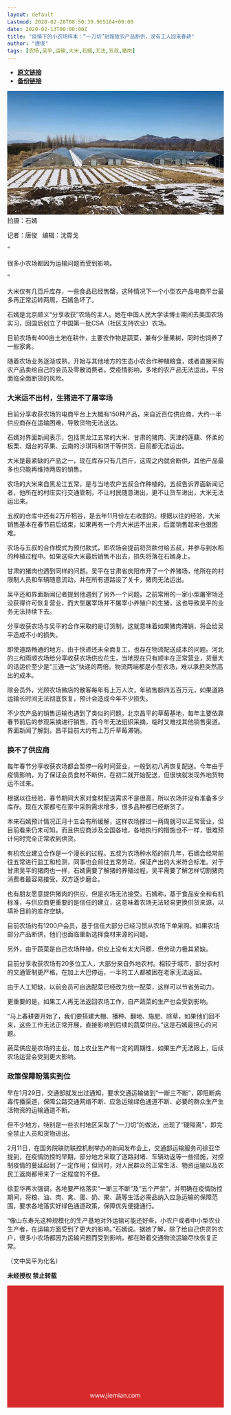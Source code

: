 ```yaml
---
layout: default
Lastmod: 2020-02-28T08:50:39.965184+00:00
date: 2020-02-13T00:00:00Z
title: "疫情下的小农场样本：“一刀切”封路致农产品断供，没有工人回来春耕"
author: "唐俊"
tags: [农场,吴平,运输,大米,石嫣,无法,五叔,猪肉]
---
```


* [**原文链接**](http://mp.weixin.qq.com/s?__biz=MjM5NTE0ODc2Nw==&mid=2650463181&idx=1&sn=1c2031c891d585b5df24d1e2b62d06eb&chksm=bef29d7d8985146bb6565dabbc93123bc6ef6e7862838ce4d5697e5bc373533dfc91c152960a#rd)
* [**备份链接**](http://archive.today/2EEKk)


![](/images/post/39378e7dff161350662134b2108542b5.jpg)拍摄：石嫣  

记者：唐俊   编辑：沈霄戈

“

  

很多小农场都因为运输问题而受到影响。

  

”

大米仅有几百斤库存，一些食品已经售罄，这种情况下一个小型农产品电商平台最多再正常运转两周，石嫣急坏了。  

石嫣是北京顺义“分享收获”农场的主人。她在中国人民大学读博士期间去美国农场实习，回国后创立了中国第一批CSA（社区支持农业）农场。

目前农场有400亩土地在耕作，主要农作物是蔬菜，兼有少量果树，同时也饲养了一些家禽。

随着农场业务逐渐成熟，开始与其他地方的生态小农合作种植粮食，或者直接采购农产品卖给自己的会员及零散消费者。受疫情影响，多地的农产品无法运出，平台面临全面断货的风险。

### **大米运不出村，生猪进不了屠宰场**

目前分享收获农场的电商平台上大概有150种产品，来自近百位供应商，大约一半供应商存在运输困难，导致货物无法送达。

石嫣对界面新闻表示，包括黑龙江五常的大米、甘肃的猪肉、天津的莲藕、怀柔的板栗、烟台的苹果、云南的沙琪玛和饼干等供货，目前都无法运出。

大米是最紧缺的产品之一，现在库存只有几百斤，这周之内就会断供，其他产品最多也只能再维持两周的销售。

农场的大米来自黑龙江五常，是与当地农户五叔合作种植的。五叔告诉界面新闻记者，他所在的村庄实行交通管制，不让村民随意进出，更不让货车进出，大米无法运出来。

五叔的仓库中还有2万斤稻谷，是去年11月份左右收割的。根据以往的经验，大米销售基本在春节前后结束，如果再有一个月大米运不出来，后面销售起来也很困难。

农场与五叔的合作模式为预付款式，即农场会提前将货款付给五叔，并参与到水稻的种植过程中。如果这些大米最后销售不出去，损失将落在石嫣身上。

甘肃的猪肉也遇到同样的问题。吴平在甘肃省庆阳市开了一个养猪场，他所在的村限制人员和车辆随意流动，并在所有道路设了关卡，猪肉无法运出。

吴平还和界面新闻记者提到他遇到了另外一个问题，之前常用的一家小型屠宰场还没获得许可恢复营业，而大型屠宰场并不屠宰小养殖户的生猪，这也导致吴平的业务无法持续下去。

分享收获农场与吴平的合作采取的是订货制，这就意味着如果猪肉滞销，将会给吴平造成不小的损失。

即使道路畅通的地方，由于快递还未全面复工，也存在物流配送成本的问题。河北的三和雨顺农场给分享收获农场供应花生，当地现在只有顺丰在正常营业，货量大的话运价至少是“三通一达”快递的两倍。物流两端都是小型农场，难以承担突然高出的成本。

除会员外，光顾农场微店的散客每年有上万人次，年销售额四五百万元，如果道路运输长时间无法彻底恢复，预计会造成今年不少损失。

不少农产品的销售运输也遇到了类似的问题。北京昌平的草莓基地，每年主要依靠春节前后的参观采摘进行销售，而今年无法组织采摘，临时又难找其他销售渠道。界面新闻了解到，昌平目前大约有上万斤草莓滞销。

### **换不了供应商**

每年春节分享收获农场都会暂停一段时间营业，一般到初八再恢复配送。今年由于疫情影响，为了保证会员食材不断供，在初二就开始配送，但很快就发现外地货物运不过来。

根据以往经验，春节期间大家对食材配送需求不是很高，所以农场并没有准备多少库存。现在大家都宅在家中采购需求增多，很多品种都已经断货了。

本来石嫣预计情况正月十五会有所缓解，这样农场撑过一两周就可以正常营业，但目前看来仍未可知。而且供应商涉及全国各地，各地执行的措施也不一样，很难预计何时完全正常收到供货。

有机农业建立合作是一个漫长的过程。五叔为农场种水稻的前几年，石嫣会经常前往五常进行监工和检测，同事也会前往五常劳动，保证产出的大米符合标准。对于甘肃吴平的猪肉也一样，石嫣需要了解猪的养殖过程，吴平需要了解怎样切割猪肉消费者最容易接受，双方逐步磨合。

也有朋友愿意提供猪肉的供应，但是农场无法接受。石嫣称，基于食品安全和有机标准，与供应商更重要的是信任的建立，这意味着农场无法轻易更换供货来源，以填补目前的库存空缺。

目前农场约有1200户会员，基于信任大部分已经习惯从农场下单采购。如果农场部分产品断供，他们也面临重新选择食材来源的问题。

另外，由于蔬菜是自己农场种植，供应上没有太大问题，但劳动力极其紧缺。

目前分享收获农场有20多位工人，大部分来自外地农村。相较于城市，部分农村的交通管制更严格，在加上大巴停运，一半的工人都被困在老家无法返回。

由于人工短缺，以前会员可自选配菜已经改为统一配菜，这样可以节省劳动力。

更重要的是，如果工人再无法返回农场工作，自产蔬菜的生产也会受到影响。

“马上春耕要开始了，我们要搭建大棚、播种、翻地、施肥、除草，如果他们回不来，这些工作无法正常开展，直接影响到后续的蔬菜供应。”这是石嫣最担心的问题。

蔬菜供应是农场的主业，加上农业生产有一定的周期性，如果生产无法跟上，后续农场运营会受到更大影响。

### **政策保障盼落实到位**

早在1月29日，交通部就发出过通知，要求交通运输做到“一断三不断”，即阻断病毒传播渠道，保障公路交通网络不断、应急运输绿色通道不断、必要的群众生产生活物资的运输通道不断。

但不少地方，特别是一些农村地区采取了“一刀切”的做法，出现了“硬隔离”，即完全禁止人员和货物进出。

2月11日，在国务院联防联控机制举办的新闻发布会上，交通部运输服务司徐亚华提到，在疫情防控的早期，部分地方采取了道路封堵、车辆劝返等一些措施，对控制疫情的蔓延起到了一定作用；但同时，对人民群众的正常生活、物资运输以及农民工返岗都带来了一定程度的不便。

徐亚华再次强调，各地要严格落实“一断三不断”及“五个严禁”，并明确在疫情防控期间，将粮、油、肉、禽、蛋、奶、果、蔬等生活必需品纳入应急运输的保障范围，要求各地落实好绿色通道政策，保障优先便捷通行。

“像山东寿光这种规模化的生产基地对外运输可能还好些，小农户或者中小型农业生产者，在运输方面受到了更大的影响。”石嫣说。据她了解，除了给自己供货的农户，很多小农场都因为运输问题而受到影响，都在盼着交通物流运输尽快恢复正常。

（文中吴平为化名）

  

**未经授权 禁止转载**

  

  

![](/images/post/3ef9527fd7edfb43b0c70486c7a956af.jpg)

